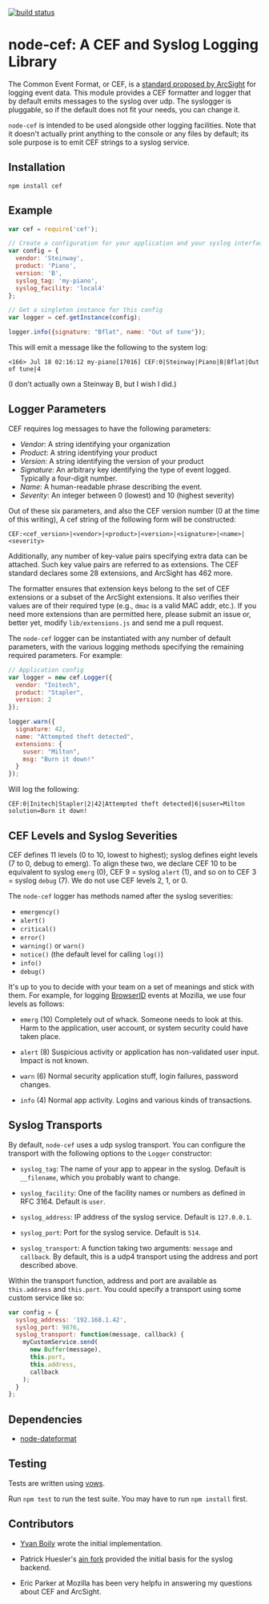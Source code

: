 [![build status](https://secure.travis-ci.org/jedp/node-cef.png)](http://travis-ci.org/jedp/node-cef)
# node-cef: A CEF and Syslog Logging Library

The Common Event Format, or CEF, is a [standard proposed by
ArcSight](http://www.arcsight.com/collateral/CEFstandards.pdf) for
logging event data.  This module provides a CEF formatter and logger
that by default emits messages to the syslog over udp.  The syslogger
is pluggable, so if the default does not fit your needs, you can
change it.

`node-cef` is intended to be used alongside other logging facilities.
Note that it doesn't actually print anything to the console or any
files by default; its sole purpose is to emit CEF strings to a syslog
service.

## Installation

```
npm install cef
```

## Example

```javascript
var cef = require('cef');

// Create a configuration for your application and your syslog interface
var config = {
  vendor: 'Steinway',
  product: 'Piano',
  version: 'B',
  syslog_tag: 'my-piano',
  syslog_facility: 'local4'
};

// Get a singleton instance for this config
var logger = cef.getInstance(config);

logger.info({signature: "Bflat", name: "Out of tune"});
```

This will emit a message like the following to the system log:

```
<166> Jul 18 02:16:12 my-piano[17016] CEF:0|Steinway|Piano|B|Bflat|Out of tune|4
```

(I don't actually own a Steinway B, but I wish I did.)

## Logger Parameters

CEF requires log messages to have the following parameters:

- *Vendor*: A string identifying your organization
- *Product*: A string identifying your product
- *Version*: A string identifying the version of your product
- *Signature*: An arbitrary key identifying the type of event logged.
  Typically a four-digit number.
- *Name*: A human-readable phrase describing the event.
- *Severity*: An integer between 0 (lowest) and 10 (highest severity)

Out of these six parameters, and also the CEF version number (0 at the
time of this writing), A cef string of the following form will be
constructed:

```
CEF:<cef_version>|<vendor>|<product>|<version>|<signature>|<name>|<severity>
```

Additionally, any number of key-value pairs specifying extra data can
be attached.  Such key value pairs are referred to as extensions.  The
CEF standard declares some 28 extensions, and ArcSight has 462 more.

The formatter ensures that extension keys belong to the set of CEF
extensions or a subset of the ArcSight extensions.  It also verifies
their values are of their required type (e.g., `dmac` is a valid MAC
addr, etc.).  If you need more extensions than are permitted here,
please submit an issue or, better yet, modify `lib/extensions.js` and
send me a pull request.

The `node-cef` logger can be instantiated with any number of default
parameters, with the various logging methods specifying the remaining
required parameters.  For example:

```javascript
// Application config
var logger = new cef.Logger({
  vendor: "Initech",
  product: "Stapler",
  version: 2
});

logger.warn({
  signature: 42,
  name: "Attempted theft detected",
  extensions: {
    suser: "Milton",
    msg: "Burn it down!"
  }
});
```

Will log the following:

```
CEF:0|Initech|Stapler|2|42|Attempted theft detected|6|suser=Milton solution=Burn it down!
```

## CEF Levels and Syslog Severities

CEF defines 11 levels (0 to 10, lowest to highest); syslog defines
eight levels (7 to 0, debug to emerg).  To align these two, we declare
CEF 10 to be equivalent to syslog `emerg` (0), CEF 9 = syslog `alert` (1),
and so on to CEF 3 = syslog `debug` (7).  We do not use CEF levels 2, 1,
or 0.

The `node-cef` logger has methods named after the syslog severities:

- `emergency()`
- `alert()`
- `critical()`
- `error()`
- `warning()` or `warn()`
- `notice()` (the default level for calling `log()`)
- `info()`
- `debug()`

It's up to you to decide with your team on a set of meanings and stick
with them.  For example, for logging
[BrowserID](https://github.com/mozilla/browserid) events at Mozilla,
we use four levels as follows:

- `emerg` (10) Completely out of whack.  Someone needs to look at
   this.  Harm to the application, user account, or system security
   could have taken place.

- `alert` (8) Suspicious activity or application has non-validated
   user input. Impact is not known.

- `warn` (6) Normal security application stuff, login failures,
   password changes.

- `info` (4) Normal app activity.  Logins and various kinds of
  transactions.

## Syslog Transports

By default, `node-cef` uses a udp syslog transport.  You can configure
the transport with the following options to the `Logger` constructor:

- `syslog_tag`: The name of your app to appear in the syslog.  Default
  is `__filename`, which you probably want to change.

- `syslog_facility`: One of the facility names or numbers as defined
  in RFC 3164.  Default is `user`.

- `syslog_address`: IP address of the syslog service.  Default is
  `127.0.0.1`.

- `syslog_port`: Port for the syslog service.  Default is `514`.

- `syslog_transport`: A function taking two arguments: `message` and
  `callback`.  By default, this is a udp4 transport using the address
  and port described above.

Within the transport function, address and port are available as
`this.address` and `this.port`.  You could specify a transport using
some custom service like so:

```javascript
var config = {
  syslog_address: '192.168.1.42',
  syslog_port: 9876,
  syslog_transport: function(message, callback) {
    myCustomService.send(
      new Buffer(message),
      this.port,
      this.address,
      callback
    );
  }
};
```

## Dependencies

- [node-dateformat](https://github.com/felixge/node-dateformat/)

## Testing

Tests are written using [vows](http://vowsjs.org/).

Run `npm test` to run the test suite.  You may have to run `npm install` first.

## Contributors

- [Yvan Boily](https://github.com/ygjb/cef) wrote the initial implementation.

- Patrick Huesler's [ain fork](https://github.com/phuesler/ain)
  provided the initial basis for the syslog backend.

- Eric Parker at Mozilla has been very helpfu in answering my
  questions about CEF and ArcSight.